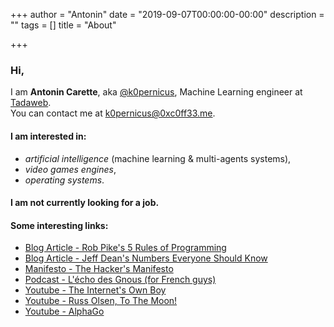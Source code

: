 +++
author = "Antonin"
date = "2019-09-07T00:00:00-00:00"
description = ""
tags = []
title = "About"

+++

### Hi,

I am **Antonin Carette**, aka [@k0pernicus](https://github.com/k0pernicus), Machine Learning engineer at [Tadaweb](https://tadaweb.com).  
You can contact me at [k0pernicus@0xc0ff33.me](mailto:k0pernicus@0xc0ff33.me).

#### I am interested in:

* <em>artificial intelligence</em> (machine learning & multi-agents systems),
* <em>video games engines</em>,
* <em>operating systems</em>.

#### I am **not** currently looking for a job.

#### Some interesting links:

* [Blog Article - Rob Pike's 5 Rules of Programming](https://users.ece.utexas.edu/~adnan/pike.html)
* [Blog Article - Jeff Dean's Numbers Everyone Should Know](http://highscalability.com/numbers-everyone-should-know)
* [Manifesto - The Hacker's Manifesto](https://www.usc.edu/~douglast/202/lecture23/manifesto.html)
* [Podcast - L'écho des Gnous (for French guys)](https://ludovic.grossard.fr/feed/podcast/lecho-des-gnous)
* [Youtube - The Internet's Own Boy](https://www.youtube.com/watch?v=9vz06QO3UkQ)
* [Youtube - Russ Olsen, To The Moon!](https://www.youtube.com/watch?v=4Sso4HtvJsw)
* [Youtube - AlphaGo](https://www.youtube.com/watch?v=WXuK6gekU1Y)
